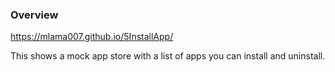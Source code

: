 ### Overview
https://mlama007.github.io/5InstallApp/

This shows a mock app store with a list of apps you can install and uninstall.
